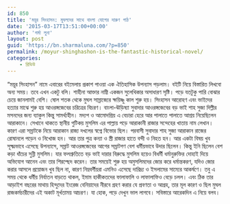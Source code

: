 ```yaml
---
id: 850
title: 'ময়ূর সিংহাসন: মুঘলদের সাথে বাংলা যোগের দারুণ পাঠ'
date: '2015-03-17T13:51:00+00:00'
author: 'শর্মা লুনা'
layout: post
guid: 'https://bn.sharmaluna.com/?p=850'
permalink: /moyur-shinghashon-is-the-fantastic-historical-novel/
categories:
    - রিভিউ
---
```


“ময়ূর সিংহাসন” নামে এবারের বইমেলায় প্রকাশ পাওয়া এক ঐতিহাসিক উপন্যাস পড়লাম। বইটি নিয়ে বিস্তারিত লিখবো অন্য সময়। তবে এখন একটু বলি। শাহীনা আক্তার নাম্নী একজন সুলেখিকার অসাধারণ সৃষ্টি। পড়ে যতটুকু পারি বোঝার চেয়ে জানলামই বেশি। ষোল শতক থেকে মুঘল সাম্রাজ্যের ক্ষয়িষ্ণু কাল শুরু হয়। সিংহাসন আরোহণ এবং ভাইদের হত্যার মাঝে শুরু হয় আওরঙ্গজেবের চরিত্রের বিচরণ। বাংলা-ঊড়িষ্যা সুবাদার আওরঙ্গজেবের বড় ভাই শাহ সুজা দিল্লীর মসনদের জন্য ব্যাকুল কিন্তু সামর্থ্যহীন। মদ্যপ ও আমোদপ্রিয় এ বেচারা হেরে আর পালাতে পালাতে আশ্রয় নিয়েছিলেন আরাকানে। সেখানে থাকতে স্থানীয় গুটিকয় মুসলিম এর পাল্লায় পড়ে আরাকানী রাজার সন্দেহের খাতায় নাম লেখান। কারণ এরা সম্রাটকে নিয়ে আরাকান রাজ্য দখলের স্বপ্নে বিভোর ছিল। পরবাসী সুবাদার শাহ সুজা আরাকান রাজের রোষানলে পড়েন ও নিখোজ হন। আর তার পুত্র কন্যা ও স্ত্রী রাজার হাতে বন্দী ও নিহত হন। আর একটা বিষয় খুব সূক্ষ্মভাবে এসেছে উপন্যাসে, সম্রাট আওরঙ্গজেবের আগের সম্রাটগণ বেশ ধর্মীয়ভাবে উদার ছিলেন। কিন্তু ইনি ছিলেন বেশ কড়া ধাঁচের সুন্নী মুসলিম। যার ফলশ্রুতিতে বড় ভাই দারার বিরুদ্ধে মুসলিম হয়েও বিধর্মী ধর্মানুরুক্তির দোহাই দিয়ে অভিযোগ আনেন এবং তার শিরশ্ছেদ করেন। তার সময়েই শুরু হয় অমুসলিমদের জোর করে ধর্মান্তকরণ, যদিও জোর করার আসলে প্রয়োজন খুব ছিল না, কারণ নিম্নবর্গীয়রা এমনিও এসেছে দারিদ্র্য ও ইসলামের সাম্যের আকর্ষণে। তবু এ সময় থেকে ধর্মীয় নির্যাতন বাড়তে থাকল, ইমাম হাকীকতদের ফালাফালি ও লাফালাফিও বেড়ে চলল। এবং ঠিক তার আড়াইশ বছরের মাথায় হিন্দুদের ইংরেজ বেনিয়াদের নীরবে গ্রহণ করার যে প্রবণতা ও আগ্রহ, তার মূল কারণ ও ছিল মুঘল রাজকর্মচারীদের এই অকাট মূর্খতাময় আচরণ। যা হোক, পড়ে দেখুন ভাল লাগবে। সবিস্তারে আরেকদিন এ নিয়ে বলব।